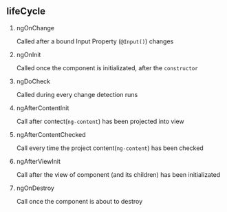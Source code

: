 ## lifeCycle

1. ngOnChange

    Called after a bound Input Property (`@Input()`) changes

2. ngOnInit

    Called once the component is initializated, after the `constructor`

3. ngDoCheck

    Called during every change detection runs

4. ngAfterContentInit

    Call after contect(`ng-content`) has been projected into view

5. ngAfterContentChecked

    Call every time the project content(`ng-content`) has been checked

6. ngAfterViewInit

    Call after the view of component (and its children) has been initializated

7. ngOnDestroy

    Call once the component is about to destroy
